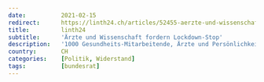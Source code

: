 ```yaml
---
date:          2021-02-15
redirect:      https://linth24.ch/articles/52455-aerzte-und-wissenschaft-fordern-lockdown-stop
title:         linth24
subtitle:      'Ärzte und Wissenschaft fordern Lockdown-Stop'
description:   '1000 Gesundheits-Mitarbeitende, Ärzte und Persönlichkeiten fordern den Bundesrat auf, das Corona-Regime zu beenden, denn es rufe «unermessliche» Schäden hervor und bringe nichts. Von Bruno Hug'
country:       CH
categories:    [Politik, Widerstand]
tags:          [bundesrat]
---
```


